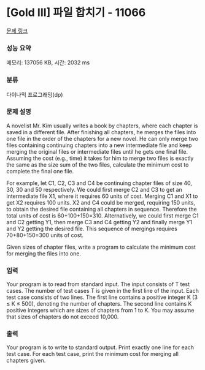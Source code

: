 # [Gold III] 파일 합치기 - 11066 

[문제 링크](https://www.acmicpc.net/problem/11066) 

### 성능 요약

메모리: 137056 KB, 시간: 2032 ms

### 분류

다이나믹 프로그래밍(dp)

### 문제 설명

<p>A novelist Mr. Kim usually writes a book by chapters, where each chapter is saved in a different file. After finishing all chapters, he merges the files into one file in the order of the chapters for a new novel. He can only merge two files containing continuing chapters into a new intermediate file and keep merging the original files or intermediate files until he gets one final file. Assuming the cost (e.g., time) it takes for him to merge two files is exactly the same as the size sum of the two files, calculate the minimum cost to complete the final one file.</p>

<p>For example, let C1, C2, C3 and C4 be continuing chapter files of size 40, 30, 30 and 50 respectively. We could first merge C2 and C3 to get an intermediate file X1, where it requires 60 units of cost. Merging C1 and X1 to get X2 requires 100 units. X2 and C4 could be merged, requiring 150 units, to obtain the desired file containing all chapters in sequence. Therefore the total units of cost is 60+100+150=310. Alternatively, we could first merge C1 and C2 getting Y1, then merge C3 and C4 getting Y2 and finally merge Y1 and Y2 getting the desired file. This sequence of mergings requires 70+80+150=300 units of cost. </p>

<p>Given sizes of chapter files, write a program to calculate the minimum cost for merging the files into one.</p>

### 입력 

 <p>Your program is to read from standard input. The input consists of T test cases. The number of test cases T is given in the first line of the input. Each test case consists of two lines. The first line contains a positive integer K (3 ≤ K ≤ 500), denoting the number of chapters. The second line contains K positive integers which are sizes of chapters from 1 to K. You may assume that sizes of chapters do not exceed 10,000.</p>

### 출력 

 <p>Your program is to write to standard output. Print exactly one line for each test case. For each test case, print the minimum cost for merging all chapters given.</p>

